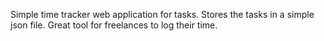 Simple time tracker web application
for tasks. Stores the tasks in a simple 
json file. Great tool for freelances to 
log their time.